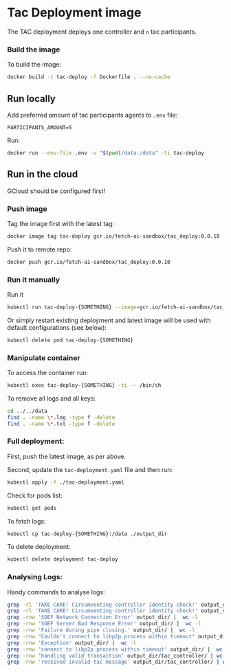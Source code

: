 # Tac Deployment image

The TAC deployment deploys one controller and `n` tac participants.

### Build the image

To build the image:
``` bash
docker build -t tac-deploy -f Dockerfile . --no-cache
```

## Run locally

Add preferred amount of tac participants agents to `.env` file:
```
PARTICIPANTS_AMOUNT=5
```

Run:
``` bash
docker run --env-file .env -v "$(pwd)/data:/data" -ti tac-deploy
```

## Run in the cloud

GCloud should be configured first!

### Push image

Tag the image first with the latest tag:
``` bash
docker image tag tac-deploy gcr.io/fetch-ai-sandbox/tac_deploy:0.0.10
```

Push it to remote repo:
``` bash
docker push gcr.io/fetch-ai-sandbox/tac_deploy:0.0.10
```

### Run it manually

Run it
``` bash
kubectl run tac-deploy-{SOMETHING} --image=gcr.io/fetch-ai-sandbox/tac_deploy:0.0.10 --env="PARTICIPANTS_AMOUNT=5" --attach
```

Or simply restart existing deployment and latest image will be used with default configurations (see below):
``` bash
kubectl delete pod tac-deploy-{SOMETHING}
```

### Manipulate container

To access the container run:
``` bash
kubectl exec tac-deploy-{SOMETHING} -ti -- /bin/sh
```

To remove all logs and all keys:
``` bash
cd ../../data
find . -name \*.log -type f -delete
find . -name \*.txt -type f -delete
```

### Full deployment:

First, push the latest image, as per above.

Second, update the `tac-deployment.yaml` file and then run:
``` bash
kubectl apply -f ./tac-deployment.yaml
```

Check for pods list:
``` bash
kubectl get pods
```

To fetch logs:
``` bash
kubectl cp tac-deploy-{SOMETHING}:/data ./output_dir
```

To delete deployment:
``` bash
kubectl delete deployment tac-deploy
```

### Analysing Logs:

Handy commands to analyse logs:
``` bash
grep -rl 'TAKE CARE! Circumventing controller identity check!' output_dir/ | sort
grep -rl 'TAKE CARE! Circumventing controller identity check!' output_dir/ | wc -l
grep -rnw 'SOEF Network Connection Error' output_dir/ |  wc -l
grep -rnw 'SOEF Server Bad Response Error' output_dir/ |  wc -l
grep -rnw 'Failure during pipe closing.' output_dir/ |  wc -l
grep -rnw "Couldn't connect to libp2p process within timeout" output_dir/ |  wc -l
grep -rnw 'Exception' output_dir/ |  wc -l
grep -rnw 'connect to libp2p process within timeout' output_dir/ |  wc -l
grep -rnw 'handling valid transaction' output_dir/tac_controller/ | wc -l
grep -rnw 'received invalid tac message' output_dir/tac_controller/ | wc -l
```
